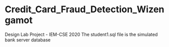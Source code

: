 # Credit_Card_Fraud_Detection_Wizengamot
Design Lab Project - IEM-CSE 2020
The student1.sql file is the simulated bank server database
